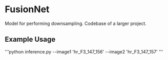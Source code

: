 # FusionNet
Model for performing downsampling. Codebase of a larger project.


## Example Usage
'''python inference.py --image1 'hr_F3_147_156' --image2 'hr_F3_147_157' '''
